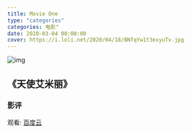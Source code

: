 ```yaml
---
title: Movie One
type: "categories"
categories: 电影"
date: 2020-03-04 00:00:00
cover: https://i.loli.net/2020/04/18/BNfqYw1t3exyuTv.jpg
---
```

![img](https://i.loli.net/2020/04/18/BNfqYw1t3exyuTv.jpg)

##  《天使艾米丽》

### 影评



观看: [百度云](https://pan.baidu.com/s/1zFolF5QjD33Gi_1pZUJQcw#/)



